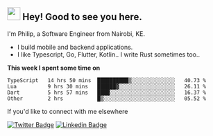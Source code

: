 <h2><img src="https://slackmojis.com/emojis/3643-cool-doge/download" width="30"/> Hey! Good to see you here.</h2>

<p>I'm Philip, a Software Engineer from Nairobi, KE. 

- I build mobile and backend applications.
- I like Typescript, Go, Flutter, Kotlin.. I write Rust sometimes too..</p>

**This week I spent some time on**
<!--START_SECTION:waka-->

```text
TypeScript   14 hrs 50 mins  ██████████▒░░░░░░░░░░░░░░   40.73 %
Lua          9 hrs 30 mins   ██████▓░░░░░░░░░░░░░░░░░░   26.11 %
Dart         5 hrs 57 mins   ████░░░░░░░░░░░░░░░░░░░░░   16.37 %
Other        2 hrs           █▒░░░░░░░░░░░░░░░░░░░░░░░   05.52 %
```

<!--END_SECTION:waka-->

If you'd like to connect with me elsewhere

[![Twitter Badge](https://img.shields.io/badge/-Twitter-1ca0f1?style=flat-square&labelColor=1ca0f1&logo=twitter&logoColor=white&link=https://twitter.com/_diogorodrigues)](https://twitter.com/kimathiphil)  [![Linkedin Badge](https://img.shields.io/badge/-LinkedIn-blue?style=flat-square&logo=Linkedin&logoColor=white&link=https://www.linkedin.com/in/philip-kimathi-2604a9114/)](https://www.linkedin.com/in/philip-kimathi-2604a9114/)

